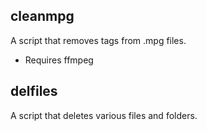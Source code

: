 ## cleanmpg
A script that removes tags from .mpg files.
- Requires ffmpeg

## delfiles
A script that deletes various files and folders.
